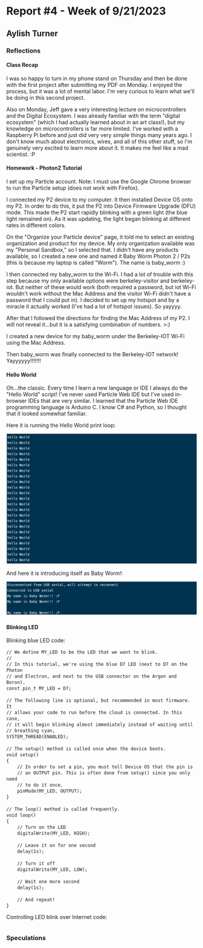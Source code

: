 # Report #4 - Week of 9/21/2023

## Aylish Turner

### Reflections

#### Class Recap

I was so happy to turn in my phone stand on Thursday and then be done with the first project after submitting my PDF on Monday. I enjoyed the process, but it was a lot of mental labor. I'm very curious to learn what we'll be doing in this second project.

Also on Monday, Jeff gave a very interesting lecture on microcontrollers and the Digital Ecosystem. I was already familiar with the term "digital ecosystem" (which I had actually learned about in an art class!), but my knowledge on microcontrollers is far more limited. I've worked with a Raspberry Pi before and just did very very simple things many years ago. I don't know much about electronics, wires, and all of this other stuff, so I'm genuinely very excited to learn more about it. It makes me feel like a mad scientist. :P

#### Homework - Photon2 Tutorial

I set up my Particle account. Note: I must use the Google Chrome browser to run the Particle setup (does not work with Firefox).

I connected my P2 device to my computer. It then installed Device OS onto my P2. In order to do this, it put the P2 into Device Firmware Upgrade (DFU) mode. This made the P2 start rapidly blinking with a green light (the blue light remained on). As it was updating, the light began blinking at different rates in different colors.

On the "Organize your Particle device" page, it told me to select an existing organization and product for my device. My only organization available was my "Personal Sandbox," so I selected that. I didn't have any products available, so I created a new one and named it Baby Worm Photon 2 / P2s (this is because my laptop is called "Worm"). The name is baby_worm :)

I then connected my baby_worm to the Wi-Fi. I had a lot of trouble with this step because my only available options were berkeley-visitor and berkeley-iot. But neither of these would work (both required a password, but iot Wi-Fi wouldn't work without the Mac Address and the visitor Wi-Fi didn't have a password that I could put in). I decided to set up my hotspot and by a miracle it actually worked (I've had a lot of hotspot issues). So yayyyy.

After that I followed the directions for finding the Mac Address of my P2. I will not reveal it...but it is a satisfying combination of numbers. >:)

I created a new device for my baby_worm under the Berkeley-IOT Wi-Fi using the Mac Address.

Then baby_worm was finally connected to the Berkeley-IOT network! Yayyyyyy!!!!!!!

#### Hello World

Oh...the classic. Every time I learn a new language or IDE I always do the "Hello World" script! I've never used Particle Web IDE but I've used in-browser IDEs that are very similar. I learned that the Particle Web IDE programming language is Arduino C. I know C# and Python, so I thought that it looked somewhat familiar.

Here it is running the Hello World print loop:

![](https://github.com/Berkeley-MDes/tdf-fa23-turnipboys/blob/main/weekly-reports/helloWorld.PNG)

And here it is introducing itself as Baby Worm!:

![](https://github.com/Berkeley-MDes/tdf-fa23-turnipboys/blob/main/weekly-reports/babyWorm.PNG)

#### Blinking LED

Blinking blue LED code:
```
// We define MY_LED to be the LED that we want to blink.
//
// In this tutorial, we're using the blue D7 LED (next to D7 on the Photon
// and Electron, and next to the USB connector on the Argon and Boron).
const pin_t MY_LED = D7;

// The following line is optional, but recommended in most firmware. It
// allows your code to run before the cloud is connected. In this case,
// it will begin blinking almost immediately instead of waiting until
// breathing cyan,
SYSTEM_THREAD(ENABLED);

// The setup() method is called once when the device boots.
void setup()
{
	// In order to set a pin, you must tell Device OS that the pin is
	// an OUTPUT pin. This is often done from setup() since you only need
	// to do it once.
	pinMode(MY_LED, OUTPUT);
}

// The loop() method is called frequently.
void loop()
{
	// Turn on the LED
	digitalWrite(MY_LED, HIGH);

	// Leave it on for one second
	delay(1s);

	// Turn it off
	digitalWrite(MY_LED, LOW);

	// Wait one more second
	delay(1s);

	// And repeat!
}
```

Controlling LED blink over Internet code:
```

```

### Speculations
